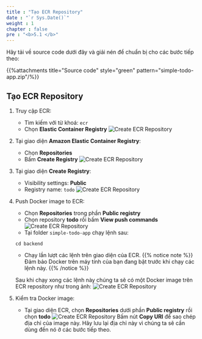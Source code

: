 ```yaml
---
title : "Tạo ECR Repository"
date : "`r Sys.Date()`"
weight : 1
chapter : false
pre : "<b>5.1 </b>"
---
```

Hãy tải về source code dưới đây và giải nén để chuẩn bị cho các bước tiếp theo:

{{%attachments title="Source code" style="green" pattern="simple-todo-app.zip"/%}}

## Tạo ECR Repository
1. Truy cập ECR:
    - Tìm kiếm với từ khoá: `ecr`
    - Chọn **Elastic Container Registry**
    ![Create ECR Repository](/images/5-ecs-service-deployment/ecs_setup_ecr_1.png)
2. Tại giao diện **Amazon Elastic Container Registry**:
    - Chọn **Repositories**
    - Bấm **Create Registry**
    ![Create ECR Repository](/images/5-ecs-service-deployment/ecs_setup_ecr_2.png)
3. Tại giao diện **Create Registry**:
    - Visibility settings: **Public**
    - Registry name: `todo`
    ![Create ECR Repository](/images/5-ecs-service-deployment/ecs_setup_ecr_3.png)
4. Push Docker image to ECR:
    - Chọn **Repositories** trong phần **Public registry**
    - Chọn repository **todo** rồi bấm **View push commands**
    ![Create ECR Repository](/images/5-ecs-service-deployment/ecs_setup_ecr_4.png)
    - Tại folder `simple-todo-app` chạy lệnh sau:
    ```shell
    cd backend
    ```
    - Chạy lần lượt các lệnh trên giao diện của ECR.
{{% notice note %}}
Đảm bảo Docker trên máy tính của bạn đang bật trước khi chạy các lệnh này.
{{% /notice %}}
    
    Sau khi chạy xong các lệnh này chúng ta sẽ có một Docker image trên ECR repository như trong ảnh:
    ![Create ECR Repository](/images/5-ecs-service-deployment/ecs_setup_ecr_5.png)
5. Kiểm tra Docker image:
    - Tại giao diện ECR, chọn **Repositories** dưới phần **Public registry** rồi chọn **todo**
    ![Create ECR Repository](/images/5-ecs-service-deployment/ecs_setup_ecr_6.png)
    Bấm nút **Copy URI** để sao chép địa chỉ của image này.
    Hãy lưu lại địa chỉ này vì chúng ta sẽ cần dùng đến nó ở các bước tiếp theo.